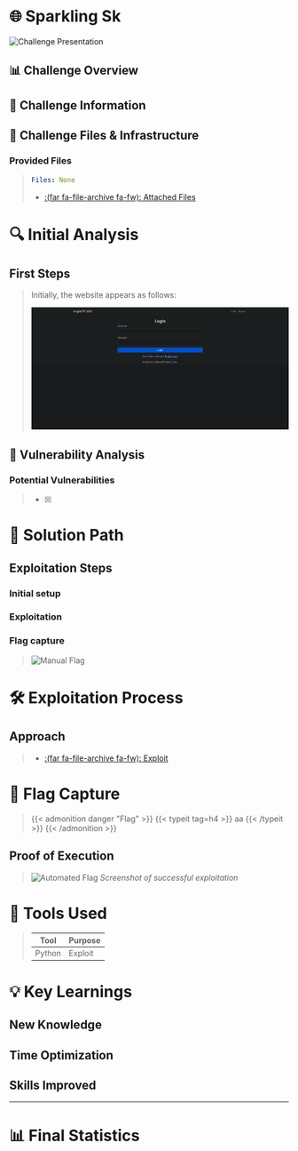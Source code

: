 
# 🌐 Sparkling Sk


![Challenge Presentation](/images//challenge_presentation.png "Challenge Presentation")

## 📊 Challenge Overview
>


## 📝 Challenge Information


## 🎯 Challenge Files & Infrastructure

### Provided Files
>```yaml
>Files: None
>```
>- [:(far fa-file-archive fa-fw): Attached Files](google_drive_link)

# 🔍 Initial Analysis

## First Steps
> Initially, the website appears as follows:
> 
> ![Site Presentation](/images//site_presentation.png "Site Presentation")
>

## 🔬 Vulnerability Analysis
### Potential Vulnerabilities
>- [x] 

# 🎯 Solution Path

## Exploitation Steps
### Initial setup
>   
>
>
### Exploitation
>   
>
>   
> 
>   
>
>
### Flag capture
>  
>   ![Manual Flag](/images//manual_flag.png "Manual Flag")

# 🛠️ Exploitation Process
## Approach
>
> 
> - [:(far fa-file-archive fa-fw): Exploit](/resources//exploit.py)

# 🚩 Flag Capture
>{{< admonition danger "Flag" >}}
{{< typeit tag=h4 >}}
aa
{{< /typeit >}}
>{{< /admonition >}}
>
## Proof of Execution
> ![Automated Flag](/images//automated_flag.png "Automated Flag")
>*Screenshot of successful exploitation*

# 🔧 Tools Used
>| Tool | Purpose |
>|------|---------|
>| Python | Exploit |

# 💡 Key Learnings
## New Knowledge
## Time Optimization
## Skills Improved

---
# 📊 Final Statistics

